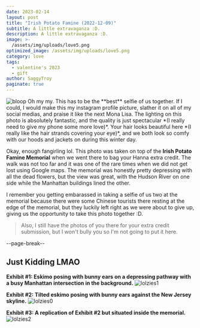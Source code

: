 ```yaml
---
date: 2023-02-14
layout: post
title: "Irish Potato Famine (2022-12-09)"
subtitle: A little extravaganza :D.
description: A little extravaganza :D.
image: >-
  /assets/img/uploads/love5.png
optimized_image: /assets/img/uploads/love5.png
category: love
tags:
  - valentine's 2023
  - gift
author: SaggyTroy
paginate: true
---
```

<img src="assets/img/uploads/love5.png" alt="bloop">
Oh my my. This has to be the **best** selfie of us together. If I could, I would make this my instagram profile picture, slather it on all of my social medias, and praise it like the next Mona Lisa. The lighting on this photo is absolutely fantastic, and the quality is just spectacular *(I really need to give my phone some more love)*. Your hair looks beautiful here *(I really like the hair strands covering your eye)*, and we both look so comfy with our hoods and jackets on during this winter day.

Okay, enough fangirling lol. This photo was taken on top of the **Irish Potato Famine Memorial** when we went there to bag your Hanna extra credit. The walk was not too far and it was one of the rare times when we did not get lost using Google maps. The memorial was honestly pretty depressing with all the dead flowers, but the view was great, with the Hudson River on one side while the Manhattan buildings lined the other. 

I remember you getting embarassed in taking a selfie of us two at the memorial because there were some Chinese tourists there resting at the edge of the memorial, but they luckily left right as we were about to give up, giving us the opportunity to take this photo together :D.

> Also, I still have the photos of you there for your extra credit submission, but I won't bully you so I'm not going to put it here.

--page-break--

## Just Kidding LMAO
**Exhibit #1: Eskimo posing with bunny ears on a depressing pathway with a busy Manhattan intersection in the background.**
<img src="/assets/img/uploads/lolzies1.jpg" alt="lolzies1">

**Exhibit #2: Tilted eskimo posing with bunny ears against the New Jersey skyline.**
<img src="/assets/img/uploads/lolzies0.jpg" alt="lolzies0">

**Exhibit #3: A replication of Exhibit #2 but situated inside the memorial.**
<img src="/assets/img/uploads/lolzies2.jpg" alt="lolzies2">
